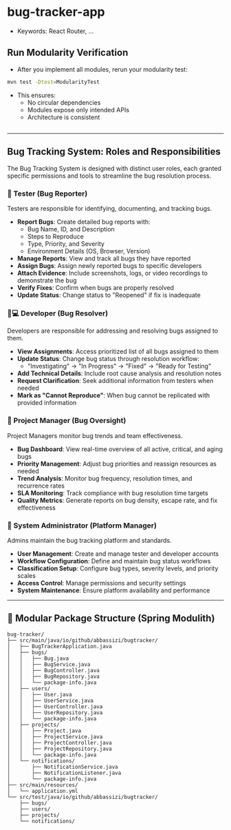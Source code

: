 # bug-tracker-app


- Keywords: React Router, ...


## Run Modularity Verification

- After you implement all modules, rerun your modularity test:
```sh
mvn test -Dtest=ModularityTest
```
- This ensures:
    - No circular dependencies
    - Modules expose only intended APIs
    - Architecture is consistent

##





---

## Bug Tracking System: Roles and Responsibilities
The Bug Tracking System is designed with distinct user roles, each granted specific permissions and tools to streamline the bug resolution process.

### 🐞 Tester (Bug Reporter)
Testers are responsible for identifying, documenting, and tracking bugs.

- **Report Bugs**: Create detailed bug reports with:
  - Bug Name, ID, and Description
  - Steps to Reproduce
  - Type, Priority, and Severity
  - Environment Details (OS, Browser, Version)
- **Manage Reports**: View and track all bugs they have reported
- **Assign Bugs**: Assign newly reported bugs to specific developers
- **Attach Evidence**: Include screenshots, logs, or video recordings to demonstrate the bug
- **Verify Fixes**: Confirm when bugs are properly resolved
- **Update Status**: Change status to "Reopened" if fix is inadequate

### 👨💻 Developer (Bug Resolver)
Developers are responsible for addressing and resolving bugs assigned to them.

- **View Assignments**: Access prioritized list of all bugs assigned to them
- **Update Status**: Change bug status through resolution workflow:
  - "Investigating" → "In Progress" → "Fixed" → "Ready for Testing"
- **Add Technical Details**: Include root cause analysis and resolution notes
- **Request Clarification**: Seek additional information from testers when needed
- **Mark as "Cannot Reproduce"**: When bug cannot be replicated with provided information

### 👔 Project Manager (Bug Oversight)
Project Managers monitor bug trends and team effectiveness.

- **Bug Dashboard**: View real-time overview of all active, critical, and aging bugs
- **Priority Management**: Adjust bug priorities and reassign resources as needed
- **Trend Analysis**: Monitor bug frequency, resolution times, and recurrence rates
- **SLA Monitoring**: Track compliance with bug resolution time targets
- **Quality Metrics**: Generate reports on bug density, escape rate, and fix effectiveness

### 🦸 System Administrator (Platform Manager)
Admins maintain the bug tracking platform and standards.

- **User Management**: Create and manage tester and developer accounts
- **Workflow Configuration**: Define and maintain bug status workflows
- **Classification Setup**: Configure bug types, severity levels, and priority scales
- **Access Control**: Manage permissions and security settings
- **System Maintenance**: Ensure platform availability and performance

---

## 🧩 Modular Package Structure (Spring Modulith)

```
bug-tracker/
├── src/main/java/io/github/abbassizi/bugtracker/
│   ├── BugTrackerApplication.java
│   ├── bugs/
│   │   ├── Bug.java
│   │   ├── BugService.java
│   │   ├── BugController.java
│   │   ├── BugRepository.java
│   │   └── package-info.java
│   ├── users/
│   │   ├── User.java
│   │   ├── UserService.java
│   │   ├── UserController.java
│   │   ├── UserRepository.java
│   │   └── package-info.java
│   ├── projects/
│   │   ├── Project.java
│   │   ├── ProjectService.java
│   │   ├── ProjectController.java
│   │   ├── ProjectRepository.java
│   │   └── package-info.java
│   └── notifications/
│       ├── NotificationService.java
│       ├── NotificationListener.java
│       └── package-info.java
├── src/main/resources/
│   └── application.yml
└── src/test/java/io/github/abbassizi/bugtracker/
    ├── bugs/
    ├── users/
    ├── projects/
    └── notifications/
```





